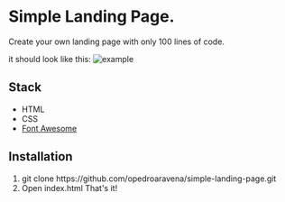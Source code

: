 <h1>Simple Landing Page.</h1>
Create your own landing page with only 100 lines of code.

it should look like this:
![example](https://ibb.co/fGXvY1X.jpg)



<h2>Stack</h2>
<ul>
    <li>HTML</li>
    <li>CSS</li>
    <li><a href="https://fontawesome.com/">Font Awesome</a></li>
</ul>

<h2>Installation</h2>
<ol>
    <li>git clone https://github.com/opedroaravena/simple-landing-page.git</li>
    <li>Open index.html That's it!</li>
</ol>
